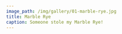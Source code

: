 ```yaml
---
image_path: /img/gallery/01-marble-rye.jpg
title: Marble Rye
caption: Someone stole my Marble Rye!
---
```

